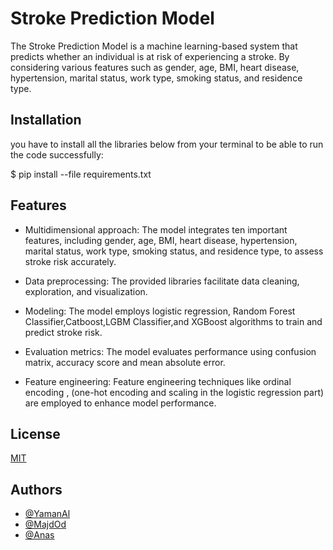 
# Stroke Prediction Model
The Stroke Prediction Model is a machine learning-based system that predicts whether an individual is at risk of experiencing a stroke. By considering various features such as gender, age, BMI, heart disease, hypertension, marital status, work type, smoking status, and residence type.


## Installation

you have to install all the libraries below from your terminal to be able to run the code successfully:

$ pip install --file requirements.txt

## Features

- Multidimensional approach: The model integrates ten important features, including gender, age, BMI, heart disease, hypertension, marital status, work type, smoking status, and residence type, to assess stroke risk accurately.

- Data preprocessing: The provided libraries facilitate data cleaning, exploration, and visualization.

- Modeling: The model employs logistic regression, Random Forest Classifier,Catboost,LGBM Classifier,and XGBoost algorithms to train and predict stroke risk.

- Evaluation metrics: The model evaluates performance using confusion matrix, accuracy score and mean absolute error.

- Feature engineering: Feature engineering techniques like ordinal encoding , (one-hot encoding and scaling in the logistic regression part) are employed to enhance model performance.


## License

[MIT](https://github.com/YamanAlo/Stroke-Prediction-model/blob/c0928f80c74046cf06eb2ea40d19626b6b518366/LICENSE)

## Authors

- [@YamanAl](https://github.com/YamanAlo)
- [@MajdOd](https://github.com/MajdOD63)
- [@Anas](https://github.com/aalyaf3ei)
